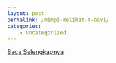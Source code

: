 ```yaml
---
layout: post
permalink: /mimpi-melihat-4-bayi/
categories:
    - Uncategorized
---
```


[Baca Selengkapnya](/07)